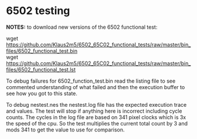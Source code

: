 # 6502 testing
<b>NOTES:</b> to download new versions of the 6502 functional test:

wget https://github.com/Klaus2m5/6502_65C02_functional_tests/raw/master/bin_files/6502_functional_test.bin
<br>
wget https://github.com/Klaus2m5/6502_65C02_functional_tests/raw/master/bin_files/6502_functional_test.lst
<br>

<p>
To debug failures for 6502_function_test.bin read the listing file to see commented understanding of what
failed and then the execution buffer to see how you got to this state.

<p>
To debug nestest.nes the nestest.log file has the expected execution trace and values. The test will stop
if anything here is incorrect including cycle counts. The cycles in the log file are based on 341 pixel clocks
which is 3x the speed of the cpu. So the test multiplies the current total count by 3 and mods 341 to get the
value to use for comparison.
